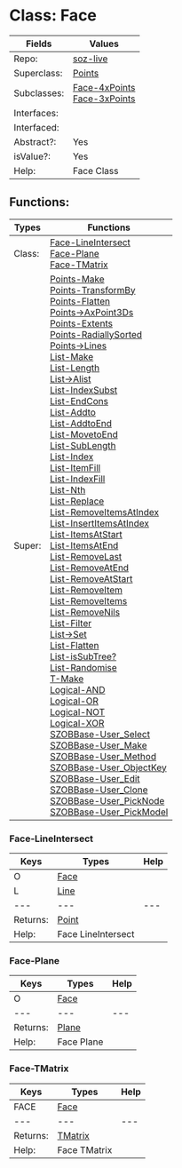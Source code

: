 
# Class:	Face

| Fields | Values |
| --------- | --------- |
| Repo: | [soz-live](/repos/soz-live.html) |
| Superclass: | [Points](Points.html) |
| Subclasses: | [Face-4xPoints](Face-4xPoints.html) <br> [Face-3xPoints](Face-3xPoints.html) |
| Interfaces: |  |
| Interfaced: |  |
| Abstract?: | Yes |
| isValue?: | Yes |
| Help: | Face Class |


## Functions:

| Types | Functions |
| --------- | --------- |
| Class: | [Face-LineIntersect](#Face-LineIntersect) <br> [Face-Plane](#Face-Plane) <br> [Face-TMatrix](#Face-TMatrix) |
| Super: | [Points-Make](Points.html) <br> [Points-TransformBy](Points.html) <br> [Points-Flatten](Points.html) <br> [Points->AxPoint3Ds](Points.html) <br> [Points-Extents](Points.html) <br> [Points-RadiallySorted](Points.html) <br> [Points->Lines](Points.html) <br> [List-Make](List.html) <br> [List-Length](List.html) <br> [List->Alist](List.html) <br> [List-IndexSubst](List.html) <br> [List-EndCons](List.html) <br> [List-Addto](List.html) <br> [List-AddtoEnd](List.html) <br> [List-MovetoEnd](List.html) <br> [List-SubLength](List.html) <br> [List-Index](List.html) <br> [List-ItemFill](List.html) <br> [List-IndexFill](List.html) <br> [List-Nth](List.html) <br> [List-Replace](List.html) <br> [List-RemoveItemsAtIndex](List.html) <br> [List-InsertItemsAtIndex](List.html) <br> [List-ItemsAtStart](List.html) <br> [List-ItemsAtEnd](List.html) <br> [List-RemoveLast](List.html) <br> [List-RemoveAtEnd](List.html) <br> [List-RemoveAtStart](List.html) <br> [List-RemoveItem](List.html) <br> [List-RemoveItems](List.html) <br> [List-RemoveNils](List.html) <br> [List-Filter](List.html) <br> [List->Set](List.html) <br> [List-Flatten](List.html) <br> [List-isSubTree?](List.html) <br> [List-Randomise](List.html) <br> [T-Make](T.html) <br> [Logical-AND](Logical.html) <br> [Logical-OR](Logical.html) <br> [Logical-NOT](Logical.html) <br> [Logical-XOR](Logical.html) <br> [SZOBBase-User_Select](SZOBBase.html) <br> [SZOBBase-User_Make](SZOBBase.html) <br> [SZOBBase-User_Method](SZOBBase.html) <br> [SZOBBase-User_ObjectKey](SZOBBase.html) <br> [SZOBBase-User_Edit](SZOBBase.html) <br> [SZOBBase-User_Clone](SZOBBase.html) <br> [SZOBBase-User_PickNode](SZOBBase.html) <br> [SZOBBase-User_PickModel](SZOBBase.html) |


### Face-LineIntersect

| Keys | Types | Help |
| --------- | --------- | --------- |
| O | [Face](Face.html) |  |
| L | [Line](Line.html) |  |
| --- | --- | --- |
| Returns: | [Point](Point.html) |
| Help: | Face LineIntersect |

### Face-Plane

| Keys | Types | Help |
| --------- | --------- | --------- |
| O | [Face](Face.html) |  |
| --- | --- | --- |
| Returns: | [Plane](Plane.html) |
| Help: | Face Plane |

### Face-TMatrix

| Keys | Types | Help |
| --------- | --------- | --------- |
| FACE | [Face](Face.html) |  |
| --- | --- | --- |
| Returns: | [TMatrix](TMatrix.html) |
| Help: | Face TMatrix |


